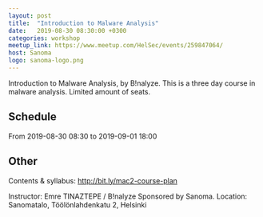 ```yaml
---
layout: post
title:  "Introduction to Malware Analysis"
date:   2019-08-30 08:30:00 +0300
categories: workshop
meetup_link: https://www.meetup.com/HelSec/events/259847064/
host: Sanoma
logo: sanoma-logo.png
---
```

Introduction to Malware Analysis, by B!nalyze. This is a three day course in malware analysis. Limited amount of seats.

## Schedule 

From 2019-08-30 08:30 to 2019-09-01 18:00

## Other
Contents & syllabus: http://bit.ly/mac2-course-plan

Instructor: Emre TINAZTEPE / B!nalyze
Sponsored by Sanoma.
Location: Sanomatalo, Töölönlahdenkatu 2, Helsinki